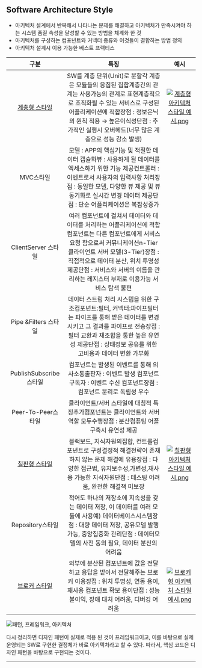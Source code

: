 ## Software Architecture Style

- 아키텍처 설계에서 반복해서 나타나는 문제를 해결하고 아키텍처가 만족시켜야 하는 시스템 품질 속성을 달성할 수 있는 방법을 체계화 한 것
- 아키텍처를 구성하는 컴포넌트와 커넥터 종류와 이것들이 결합하는 방법 정의
- 아키텍처 설계시 이용 가능한 베스트 프랙티스

|                            구분                             |                             특징                             |                             예시                             |
| :---------------------------------------------------------: | :----------------------------------------------------------: | :----------------------------------------------------------: |
| [계층형 스타일](https://itwiki.kr/w/계층형_아키텍처_스타일) | SW를 계층 단위(Unit)로 분할각 계층은 모듈들의 응집된 집합계층간의 관계는 사용가능의 관계로 표현계층적으로 조직화될 수 있는 서비스로 구성된 어플리케이션에 적합장점 : 정보은닉의 원칙 적용 → 높은이식성단점 : 추가적인 실행시 오버헤드(너무 많은 계층으로 성능 감소 발생) | [![계층형 아키텍처 스타일 예시.png](https://itwiki.kr/images/thumb/2/29/%EA%B3%84%EC%B8%B5%ED%98%95_%EC%95%84%ED%82%A4%ED%85%8D%EC%B2%98_%EC%8A%A4%ED%83%80%EC%9D%BC_%EC%98%88%EC%8B%9C.png/150px-%EA%B3%84%EC%B8%B5%ED%98%95_%EC%95%84%ED%82%A4%ED%85%8D%EC%B2%98_%EC%8A%A4%ED%83%80%EC%9D%BC_%EC%98%88%EC%8B%9C.png)](https://itwiki.kr/w/파일:계층형_아키텍처_스타일_예시.png) |
|                          MVC스타일                          | 모델 : APP의 핵심기능 및 적절한 데이터 캡슐화뷰 : 사용하게 될 데이터를 엑세스하기 위한 기능 제공컨트롤러 : 이벤트로서 사용자의 입력사항 처리장점 : 동일한 모델, 다양한 뷰 제공 및 뷰 동기화로 실시간 변경 데이터 제공단점 : 단순 어플리케이션은 복잡성증가 |                                                              |
|                     ClientServer 스타일                     | 여러 컴포넌트에 걸쳐서 데이터와 데이터를 처리하는 어플리케이션에 적합컴포넌트는 다른 컴포넌트에게 서비스 요청 함으로써 커뮤니케이션n-Tier 클라이언트 서버 모델(3-Tier)장점 : 직접적으로 데이터 분산, 위치 투명성 제공단점 : 서비스와 서버의 이름을 관리하는 레지스터 부재로 이용가능 서비스 탐색 불편 |                                                              |
|                    Pipe &Filters 스타일                     | 데이터 스트림 처리 시스템을 위한 구조컴포넌트:필터, 커넥터:파이프필터는 파이프를 통해 받은 데이터를 변경시키고 그 결과를 파이프로 전송장점 : 필터 교환과 재조합을 통한 높은 유연성 제공단점 : 상태정보 공유를 위한 고비용과 데이터 변환 가부화 |                                                              |
|                   PublishSubscribe 스타일                   | 컴포넌트는 발생된 이벤트를 통해 의사소통출판자 : 이벤트 발생 컴포넌트구독자 : 이벤트 수신 컴포넌트장점 : 컴포넌트 분리로 독립성 우수 |                                                              |
|                     Peer-To-Peer스타일                      | 클라이언트/서버 스타일에 대칭적 특징추가컴포넌트는 클라이언트와 서버역할 모두수행장점 : 분산컴퓨팅 어플 구축시 유연성 제공 |                                                              |
| [칠판형 스타일](https://itwiki.kr/w/칠판형_아키텍처_스타일) | 블랙보드, 지식자원의집합, 컨트롤컴포넌트로 구성결정적 해결전략이 존재하지 않는 문제 해결에 유용장점 : 다양한 접근법, 유지보수성,가변성,재사용 가능한 지식자원단점 : 테스팅 어려움, 완전한 해결책 미보장 | [![칠판형 아키텍처 스타일 예시.png](https://itwiki.kr/images/thumb/8/8e/%EC%B9%A0%ED%8C%90%ED%98%95_%EC%95%84%ED%82%A4%ED%85%8D%EC%B2%98_%EC%8A%A4%ED%83%80%EC%9D%BC_%EC%98%88%EC%8B%9C.png/150px-%EC%B9%A0%ED%8C%90%ED%98%95_%EC%95%84%ED%82%A4%ED%85%8D%EC%B2%98_%EC%8A%A4%ED%83%80%EC%9D%BC_%EC%98%88%EC%8B%9C.png)](https://itwiki.kr/w/파일:칠판형_아키텍처_스타일_예시.png) |
|                      Repository스타일                       | 적어도 하나의 저장소에 지속성을 갖는 데이터 저장, 이 데이터를 여러 모듈에 사용예) 데이터베이스시스템장점 : 대량 데이터 저장, 공유모델 발행 가능, 중앙집중화 관리단점 : 데이터모델의 사전 동의 필요, 데이터 분산의 어려움 |                                                              |
| [브로커 스타일](https://itwiki.kr/w/브로커_아키텍처_스타일) | 외부에 분산된 컴포넌트에 값을 전달하고 응답을 받아서 전달해주는 브로커 이용장점 : 위치 투명성, 연동 용이, 재사용 컴포넌트 확보 용이단점 : 성능 불이익, 장애 대처 어려움, 디버깅 어려움 | [![브로커형 아키텍처 스타일 예시.png](https://itwiki.kr/images/thumb/f/f0/%EB%B8%8C%EB%A1%9C%EC%BB%A4%ED%98%95_%EC%95%84%ED%82%A4%ED%85%8D%EC%B2%98_%EC%8A%A4%ED%83%80%EC%9D%BC_%EC%98%88%EC%8B%9C.png/150px-%EB%B8%8C%EB%A1%9C%EC%BB%A4%ED%98%95_%EC%95%84%ED%82%A4%ED%85%8D%EC%B2%98_%EC%8A%A4%ED%83%80%EC%9D%BC_%EC%98%88%EC%8B%9C.png)](https://itwiki.kr/w/파일:브로커형_아키텍처_스타일_예시.png) |





![패턴, 프레임워크, 아키텍처](https://www.cisp.or.kr/wp-content/uploads/2018/06/%ED%8C%A8%ED%84%B4-%ED%94%84%EB%A0%88%EC%9E%84%EC%9B%8C%ED%81%AC-%EC%95%84%ED%82%A4%ED%85%8D%EC%B2%98.png)

다시 정리하면 디자인 패턴이 실제로 적용 된 것이 프레임워크이고, 이를 바탕으로 실제 운영되는 SW로 구현한 결정체가 바로 아키텍처라고 할 수 있다. 따라서, 핵심 코드은 디자인 패턴을 바탕으로 구현되는 것이다.



---


